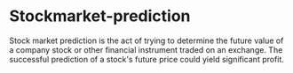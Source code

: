 # Stockmarket-prediction

Stock market prediction is the act of trying to determine the future value of a company stock or other financial instrument traded on an exchange. The successful prediction of a stock's future price could yield significant profit.
